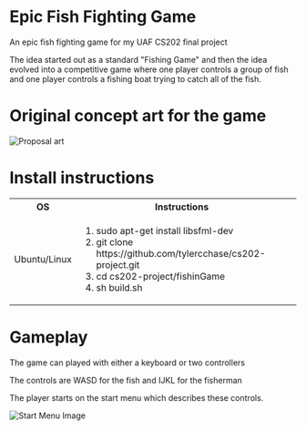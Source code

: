 # Epic Fish Fighting Game
An epic fish fighting game for my UAF CS202 final project

The idea started out as a standard "Fishing Game" and then the idea evolved into a competitive game where one player controls a group of fish and one player controls a fishing boat trying to catch all of the fish.

# Original concept art for the game
![Proposal art](https://cdn.discordapp.com/attachments/675068623785558026/681970435449290762/Team_Smackeral.png)

# Install instructions
<table style="width: 100%;">
<tbody>
  <tr>
    <th>OS</th>
    <th>Instructions</th>
  </tr>
  <tr>
    <td> Ubuntu/Linux </td>
    <td> 
      <ol>
        <li> sudo apt-get install libsfml-dev</li>
        <li> git clone https://github.com/tylercchase/cs202-project.git</li>
        <li> cd cs202-project/fishinGame</li>
        <li> sh build.sh</li>
      </ol>
    <td>
  </tr>
 </tbody>
</table>


# Gameplay

The game can played with either a keyboard or two controllers

The controls are WASD for the fish and IJKL for the fisherman

The player starts on the start menu which describes these controls.

![Start Menu Image]()
